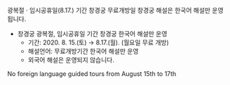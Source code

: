 광복절 · 임시공휴일(8.17.) 기간 창경궁 무료개방일 창경궁 해설은 한국어 해설만 운영됩니다.
- 창경궁 광복절, 임시공휴일 기간 창경궁 한국어 해설만 운영
  - 기간: 2020. 8. 15.(토) → 8.17.(월). (월요일 무료 개방)
  - 해설언어: 무료개방기간 한국어 해설만 운영
  - 외국어 해설은 운영되지 않습니다.
  
No foreign language guided tours from August 15th to 17th